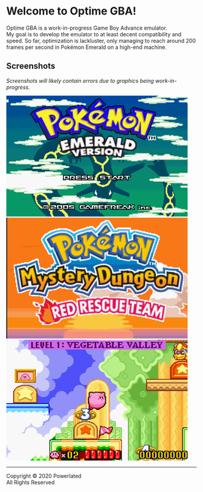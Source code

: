 # Welcome to Optime GBA!

Optime GBA is a work-in-progress Game Boy Advance emulator.  
My goal is to develop the emulator to at least decent compatibility and speed.
So far, optimization is lackluster, only managing to reach around 200 frames
per second in Pokémon Emerald on a high-end machine.

## Screenshots

*Screenshots will likely contain errors due to graphics being work-in-progress.*

![Pokémon Emerald](/img/emerald.png)
![Pokémon Mystery Dungeon: Red Rescue Team](/img/pmd.png)
![Kirby: Nightmare in Dreamland](/img/kirby_nightmare_in_dreamland.png)

---

Copyright © 2020 Powerlated  
All Rights Reserved